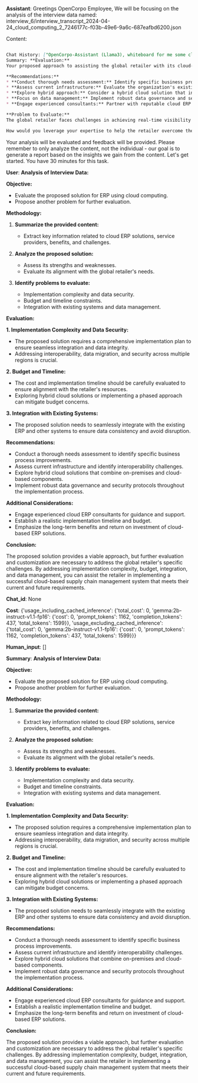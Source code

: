 **Assistant**: Greetings OpenCorpo Employee, We will be focusing on the analysis of the interview data named: interview_6/interview_transcript_2024-04-24_cloud_computing_2_7246177c-f03b-49e6-9a6c-687eafbd6200.json 


 Content: 

 ```md

 Chat History: ["OpenCorpo-Assistant (Llama3), whiteboard for me some cloud computing. Propose a solution for enterprise resource planning. I will evaluate your answers and give my feedback, then propose a problem to you. You will answer and I will evaluate. Let's now begin. You have 30 minutes.", '**Solution for Enterprise Resource Planning (ERP) using Cloud Computing:**\n\n**1. Cloud ERP Solutions:**\n\n* Oracle Cloud ERP\n* SAP HANA Cloud\n* Microsoft Dynamics 365\n* Salesforce CRM\n\n**2. Cloud Service Providers:**\n\n* Amazon Web Services (AWS)\n* Microsoft Azure\n* Google Cloud Platform (GCP)\n\n**3. Benefits of Cloud ERP:**\n\n* Scalability and flexibility\n* Reduced upfront costs\n* Improved data security and compliance\n* Access to latest technologies\n* Enhanced collaboration and analytics capabilities\n\n**Problem to Evaluate:**\n\n* How can a large enterprise implement a cloud-based ERP system that meets the specific needs of different business units while minimizing costs and ensuring data integrity?', "I'd like to provide an evaluation of your solution and then propose another problem.\n\n**Evaluation:**\nYour solution provides a good overview of popular Cloud ERP solutions, service providers, and benefits. You've highlighted key advantages of cloud-based ERPs, such as scalability, reduced costs, improved security, access to latest technologies, and enhanced collaboration and analytics capabilities.\n\nHowever, I would suggest adding more detail on how the implementation process would be managed, including the steps involved in selecting a suitable Cloud ERP solution, migrating existing data, and ensuring seamless integration with other business systems. Additionally, you could provide examples of companies that have successfully implemented cloud-based ERPs to illustrate the feasibility of your approach.\n\n**Problem to Evaluate:**\nA global retailer is looking to implement a cloud-based supply chain management system to streamline its logistics operations. The company has multiple warehouses and distribution centers around the world, and it needs a solution that can integrate with its existing ERP system, manage inventory levels, track shipments, and provide real-time visibility into supply chain operations.\n\nThe company's IT team is concerned about the complexity of implementing such a system, especially considering the need to ensure data security and compliance across multiple regions. How would you approach this project, and what specific cloud-based solutions and service providers would you recommend?", "**Evaluation:**\nYour proposed approach to assisting the global retailer with its cloud-based supply chain management system is comprehensive and addresses the key concerns related to implementation complexity and data security.\n\n**Recommendations:**\n* **Conduct thorough needs assessment:** Identify specific business processes that need improvement and prioritize them accordingly.\n* **Assess current infrastructure:** Evaluate the organization's existing ERP and other systems to determine interoperability and data migration requirements.\n* **Explore hybrid approach:** Consider a hybrid cloud solution that integrates on-premises ERP systems with cloud-based functionalities.\n* **Focus on data management:** Implement robust data governance and security protocols to protect sensitive information.\n* **Engage experienced consultants:** Partner with reputable cloud ERP vendors and consultants who have experience in global deployments.\n\n**Problem to Evaluate:**\nThe global retailer faces challenges in achieving real-time visibility into its entire supply chain, optimizing inventory levels, and reducing transportation costs. The company has limited IT resources and is concerned about the implementation timeline and budget.\n\nHow would you leverage your expertise to help the retailer overcome these challenges and implement a successful cloud-based supply chain management system?"] 
 Summary: **Evaluation:**
Your proposed approach to assisting the global retailer with its cloud-based supply chain management system is comprehensive and addresses the key concerns related to implementation complexity and data security.

**Recommendations:**
* **Conduct thorough needs assessment:** Identify specific business processes that need improvement and prioritize them accordingly.
* **Assess current infrastructure:** Evaluate the organization's existing ERP and other systems to determine interoperability and data migration requirements.
* **Explore hybrid approach:** Consider a hybrid cloud solution that integrates on-premises ERP systems with cloud-based functionalities.
* **Focus on data management:** Implement robust data governance and security protocols to protect sensitive information.
* **Engage experienced consultants:** Partner with reputable cloud ERP vendors and consultants who have experience in global deployments.

**Problem to Evaluate:**
The global retailer faces challenges in achieving real-time visibility into its entire supply chain, optimizing inventory levels, and reducing transportation costs. The company has limited IT resources and is concerned about the implementation timeline and budget.

How would you leverage your expertise to help the retailer overcome these challenges and implement a successful cloud-based supply chain management system? 
``` 


 Your analysis will be evaluated and feedback will be provided. Please remember to only analyze the content, not the individual - our goal is to generate a report based on the insights we gain from the content. Let's get started. You have 30 minutes for this task.

**User**: **Analysis of Interview Data:**

**Objective:**
- Evaluate the proposed solution for ERP using cloud computing.
- Propose another problem for further evaluation.

**Methodology:**

1. **Summarize the provided content:**
    - Extract key information related to cloud ERP solutions, service providers, benefits, and challenges.

2. **Analyze the proposed solution:**
    - Assess its strengths and weaknesses.
    - Evaluate its alignment with the global retailer's needs.

3. **Identify problems to evaluate:**
    - Implementation complexity and data security.
    - Budget and timeline constraints.
    - Integration with existing systems and data management.

**Evaluation:**

**1. Implementation Complexity and Data Security:**
- The proposed solution requires a comprehensive implementation plan to ensure seamless integration and data integrity.
- Addressing interoperability, data migration, and security across multiple regions is crucial.

**2. Budget and Timeline:**
- The cost and implementation timeline should be carefully evaluated to ensure alignment with the retailer's resources.
- Exploring hybrid cloud solutions or implementing a phased approach can mitigate budget concerns.

**3. Integration with Existing Systems:**
- The proposed solution needs to seamlessly integrate with the existing ERP and other systems to ensure data consistency and avoid disruption.

**Recommendations:**

- Conduct a thorough needs assessment to identify specific business process improvements.
- Assess current infrastructure and identify interoperability challenges.
- Explore hybrid cloud solutions that combine on-premises and cloud-based components.
- Implement robust data governance and security protocols throughout the implementation process.

**Additional Considerations:**

- Engage experienced cloud ERP consultants for guidance and support.
- Establish a realistic implementation timeline and budget.
- Emphasize the long-term benefits and return on investment of cloud-based ERP solutions.

**Conclusion:**

The proposed solution provides a viable approach, but further evaluation and customization are necessary to address the global retailer's specific challenges. By addressing implementation complexity, budget, integration, and data management, you can assist the retailer in implementing a successful cloud-based supply chain management system that meets their current and future requirements.

**Chat_id**: None

**Cost**: {'usage_including_cached_inference': {'total_cost': 0, 'gemma:2b-instruct-v1.1-fp16': {'cost': 0, 'prompt_tokens': 1162, 'completion_tokens': 437, 'total_tokens': 1599}}, 'usage_excluding_cached_inference': {'total_cost': 0, 'gemma:2b-instruct-v1.1-fp16': {'cost': 0, 'prompt_tokens': 1162, 'completion_tokens': 437, 'total_tokens': 1599}}}

**Human_input**: []

**Summary**: **Analysis of Interview Data:**

**Objective:**
- Evaluate the proposed solution for ERP using cloud computing.
- Propose another problem for further evaluation.

**Methodology:**

1. **Summarize the provided content:**
    - Extract key information related to cloud ERP solutions, service providers, benefits, and challenges.

2. **Analyze the proposed solution:**
    - Assess its strengths and weaknesses.
    - Evaluate its alignment with the global retailer's needs.

3. **Identify problems to evaluate:**
    - Implementation complexity and data security.
    - Budget and timeline constraints.
    - Integration with existing systems and data management.

**Evaluation:**

**1. Implementation Complexity and Data Security:**
- The proposed solution requires a comprehensive implementation plan to ensure seamless integration and data integrity.
- Addressing interoperability, data migration, and security across multiple regions is crucial.

**2. Budget and Timeline:**
- The cost and implementation timeline should be carefully evaluated to ensure alignment with the retailer's resources.
- Exploring hybrid cloud solutions or implementing a phased approach can mitigate budget concerns.

**3. Integration with Existing Systems:**
- The proposed solution needs to seamlessly integrate with the existing ERP and other systems to ensure data consistency and avoid disruption.

**Recommendations:**

- Conduct a thorough needs assessment to identify specific business process improvements.
- Assess current infrastructure and identify interoperability challenges.
- Explore hybrid cloud solutions that combine on-premises and cloud-based components.
- Implement robust data governance and security protocols throughout the implementation process.

**Additional Considerations:**

- Engage experienced cloud ERP consultants for guidance and support.
- Establish a realistic implementation timeline and budget.
- Emphasize the long-term benefits and return on investment of cloud-based ERP solutions.

**Conclusion:**

The proposed solution provides a viable approach, but further evaluation and customization are necessary to address the global retailer's specific challenges. By addressing implementation complexity, budget, integration, and data management, you can assist the retailer in implementing a successful cloud-based supply chain management system that meets their current and future requirements.

